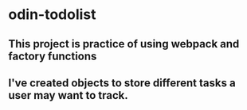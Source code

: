 # odin-todolist

## This project is practice of using webpack and factory functions
## I've created objects to store different tasks a user may want to track.